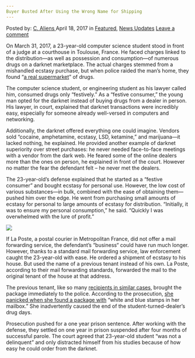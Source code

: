 ```yaml
---
Buyer Busted After Using the Wrong Name for Shipping
---
```

<article class="post-listing post-19251 post type-post status-publish format-standard has-post-thumbnail hentry category-deepdot-news category-news-updates">
    <div class="post-inner">
    <p class="post-meta">
    <span>Posted by: <a href="https://www.deepdotweb.com/author/caliens/" title="">C. Aliens </a></span>
    <span>April 18, 2017</span>
    <span>in <a href="https://www.deepdotweb.com/category/deepdot-news/" rel="category tag">Featured</a>, <a href="https://www.deepdotweb.com/category/news-updates/" rel="category tag">News Updates</a></span>
    <span><a href="https://www.deepdotweb.com/2017/04/18/buyer-busted-after-using-the-wrong-name-for-shipping/#respond">Leave a comment</a></span>
    </p>
    <div class="clear"></div>
    <div class="entry">
    <p>On March 31, 2017, a 23-year-old computer science student stood in front of a judge at a courthouse in Toulouse, France. He faced charges linked to the distribution—as well as possession and consumption—of numerous drugs on a darknet marketplace. The actual charges stemmed from a mishandled ecstasy purchase, but when police raided the man&#8217;s home, they found “<a href="https://www.google.com/url?sa=t&amp;source=web&amp;rct=j&amp;url=http://www.ladepeche.fr/article/2017/04/03/2549259-l-etudiant-s-alimentait-sur-le-darknet.html&amp;ved=0ahUKEwjPoKLx1o3TAhXG0SYKHWFJATkQFggdMAA&amp;usg=AFQjCNFo6soAUoQl4Wv8bZ5m22VPrCiN4A&amp;sig2=LP_HkMa4H4tZsCAM5BsG7A">a real supermarket</a>” of drugs.</p>
    <p>The computer science student, or engineering student as his lawyer called him, consumed drugs only “festively.” As a “festive consumer,” the young man opted for the darknet instead of buying drugs from a dealer in person. His lawyer, in court, explained that darknet transactions were incredibly easy, especially for someone already well-versed in computers and networking.</p>
    <p>Additionally, the darknet offered everything one could imagine. Vendors sold “cocaine, amphetamine, ecstasy, LSD, ketamine,” and marijuana—it lacked nothing, he explained. He provided another example of darknet superiority over street purchases: he never needed face-to-face meetings with a vendor from the dark web. He feared some of the online dealers more than the ones on person, he explained in front of the court. However no matter the fear the defendant felt – he never met the dealers.</p>
    <p>The 23-year-old’s defense explained that he started as a “festive consumer” and bought ecstasy for personal use. However, the low cost of various substances—in bulk, combined with the ease of obtaining them—pushed him over the edge. He went from purchasing small amounts of ecstasy for personal to large amounts of ecstasy for distribution. “Initially, it was to ensure my personal consumption,” he said. “Quickly I was overwhelmed with the lure of profit.”</p>
    <p><img class="wp-image-19255 aligncenter" src="https://www.deepdotweb.com/wp-content/uploads/2017/04/word-image-59.png" srcset="https://www.deepdotweb.com/wp-content/uploads/2017/04/word-image-59.png 755w, https://www.deepdotweb.com/wp-content/uploads/2017/04/word-image-59-300x189.png 300w" sizes="(max-width: 755px) 100vw, 755px"/></p>
    <p>If La Poste, a postal courier in Metropolitan France, did not offer a mail forwarding service, the defendant&#8217;s “business“ could have run much longer. However, thanks to a standard mail forwarding service, law enforcement caught the 23-year-old with ease. He ordered a shipment of ecstasy to his house. But used the name of a previous tenant instead of his own. La Poste, according to their mail forwarding standards, forwarded the mail to the original tenant of the house at that address.</p>
    <p>The previous tenant, like so many <a href="https://www.deepdotweb.com/2017/02/16/darknet-amphetamine-buyer-busted-lack-postage-250g-amphetamine-package/">recipients in similar cases</a>, brought the package immediately to the police. According to the prosecution, <a href="https://www.deepdotweb.com/?s=Postage+">she panicked when she found a package with</a> “white and blue stamps in her mailbox.” She inadvertently caused the end of the student-turned-dealer’s drug days.</p>
    <p>Prosecution pushed for a one year prison sentence. After working with the defense, they settled on one year in prison suspended after four months of successful parole. The court agreed that 23-year-old student “was not a delinquent” and only distracted himself from his studies because of how easy he could order from the darknet.</p>
    </div>
    <span style="display:none" class="updated">2017-04-18</span>
    <div style="display:none" class="vcard author" itemprop="author" itemscope itemtype="http://schema.org/Person"><strong class="fn" itemprop="name"><a href="https://www.deepdotweb.com/author/caliens/" title="Posts by C. Aliens" rel="author">C. Aliens</a></strong></div>
    </div>
</article>

